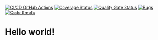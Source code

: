 [![CI/CD GitHub Actions](https://github.com/VoidZeroNull0/CmakeGtestCoverallsSonarcloud-template/actions/workflows/test-action.yml/badge.svg)](https://github.com/VoidZeroNull0/CmakeGtestCoverallsSonarcloud-template/actions/workflows/test-action.yml)
[![Coverage Status](https://coveralls.io/repos/github/VoidZeroNull0/CmakeGtestCoverallsSonarcloud-template/badge.svg?branch=master)](https://coveralls.io/github/VoidZeroNull0/CmakeGtestCoverallsSonarcloud-template?branch=master)
[![Quality Gate Status](https://sonarcloud.io/api/project_badges/measure?project=VoidZeroNull0_CmakeGtestCoverallsSonarcloud-template&metric=alert_status)](https://sonarcloud.io/summary/new_code?id=VoidZeroNull0_CmakeGtestCoverallsSonarcloud-template)
[![Bugs](https://sonarcloud.io/api/project_badges/measure?project=VoidZeroNull0_CmakeGtestCoverallsSonarcloud-template&metric=bugs)](https://sonarcloud.io/summary/new_code?id=VoidZeroNull0_CmakeGtestCoverallsSonarcloud-template)
[![Code Smells](https://sonarcloud.io/api/project_badges/measure?project=VoidZeroNull0_CmakeGtestCoverallsSonarcloud-template&metric=code_smells)](https://sonarcloud.io/summary/new_code?id=VoidZeroNull0_CmakeGtestCoverallsSonarcloud-template)

# Hello world!
